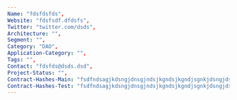 ```yaml
--- 
Name: "fdsfdsfds", 
Website: "fdsfsdf.dfdsfs", 
Twitter: "twitter.com/dsds", 
Architecture: "",
Segment: "",
Category: "DAO",
Application-Category: "",
Tags: "",
Contact: "fdsfds@dsds.dsd",
Project-Status: "",
Contract-Hashes-Main: "fsdfndsagjkdsngjdnsgjndsjkgndsjkgndjsgnkjdsngjdsngjdsngjdsnjnjnj",
Contract-Hashes-Test: "fsdfndsagjkdsngjdnsgjndsjkgndsjkgndjsgnkjdsngjdsngjdsngjdsnjnjnj",
--- 
```

<!--lang:en--> 

<!--lang:es--] 

<!--lang:de--] 

<!--lang:fr--] 

<!--lang:pl--] 

<!--lang:uk--] 

[!--lang:*--> 